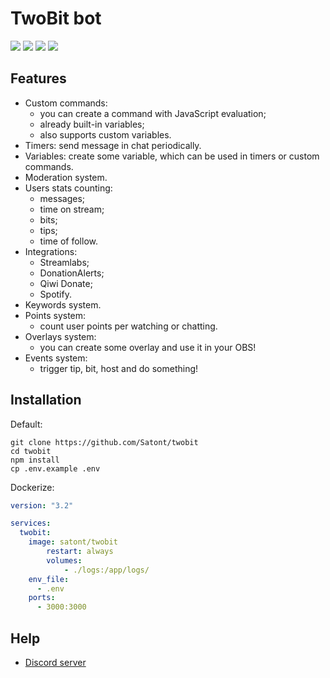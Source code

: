 # TwoBit bot

![](https://img.shields.io/github/workflow/status/satont/twobit/Publish%20Docker/master?label=docker&style=for-the-badge) ![](https://img.shields.io/github/workflow/status/Satont/twobit/Build%20Web%20and%20Bot/master?style=for-the-badge) ![](https://img.shields.io/david/satont/twobit?style=for-the-badge) ![](https://discord.gg/dPm6eYb)

## Features

- Custom commands:
	- you can create a command with JavaScript evaluation;
	- already built-in variables;
	- also supports custom variables.
- Timers: send message in chat periodically.
- Variables: create some variable, which can be used in timers or custom commands.
- Moderation system.
- Users stats counting:
	- messages;
	- time on stream;
	- bits;
	- tips;
	- time of follow.
- Integrations:
	- Streamlabs;
	- DonationAlerts;
	- Qiwi Donate;
	- Spotify.
- Keywords system.
- Points system:
	- count user points per watching or chatting.
- Overlays system:
	- you can create some overlay and use it in your OBS!
- Events system:
	- trigger tip, bit, host and do something!


## Installation

Default:
```shell
git clone https://github.com/Satont/twobit
cd twobit
npm install
cp .env.example .env

```

Dockerize:
```yml
version: "3.2"

services:
  twobit:
    image: satont/twobit
		restart: always
		volumes:
			- ./logs:/app/logs/
    env_file:
      - .env
    ports:
      - 3000:3000 
```

## Help

- [Discord server](https://discord.gg/dPm6eYb)
